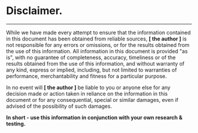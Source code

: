 # Disclaimer.

---

While we have made every attempt to ensure that the information contained in this document has been obtained from reliable sources, **[ the author ]** is not responsible for any errors or omissions, or for the results obtained from the use of this information. All information in this document is provided "as is", with no guarantee of completeness, accuracy, timeliness or of the results obtained from the use of this information, and without warranty of any kind, express or implied, including, but not limited to warranties of performance, merchantability and fitness for a particular purpose. 

In no event will **[ the author ]** be liable to you or anyone else for any decision made or action taken in reliance on the information in this document or for any consequential, special or similar damages, even if advised of the possibility of such damages.

**In short - use this information in conjunction with your own research & testing.**
